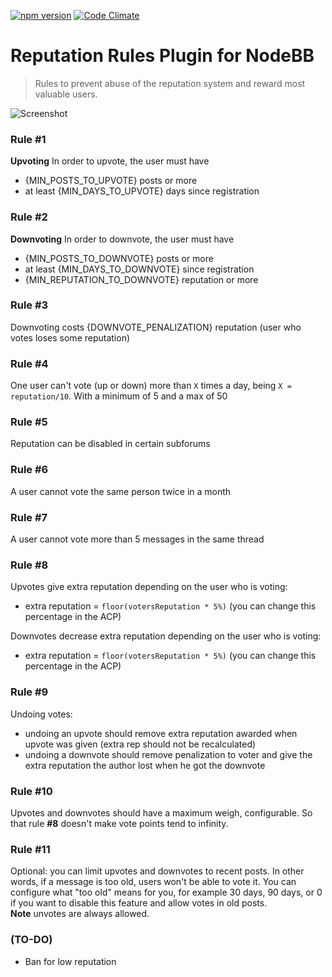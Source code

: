 [![npm version](https://badge.fury.io/js/nodebb-plugin-reputation-rules.svg?nocache=1)](https://badge.fury.io/js/nodebb-plugin-reputation-rules) [![Code Climate](https://codeclimate.com/github/exo-do/nodebb-plugin-reputation-rules/badges/gpa.svg?nocache=1)](https://codeclimate.com/github/exo-do/nodebb-plugin-reputation-rules)

# Reputation Rules Plugin for NodeBB

> Rules to prevent abuse of the reputation system and reward most valuable users.

![Screenshot](https://raw.githubusercontent.com/exo-do/nodebb-plugin-reputation-rules/master/reputation-rules-acp.png)

### Rule #1 
**Upvoting** In order to upvote, the user must have  
 - {MIN_POSTS_TO_UPVOTE} posts or more
 - at least {MIN_DAYS_TO_UPVOTE} days since registration

### Rule #2 
**Downvoting** In order to downvote, the user must have  
 - {MIN_POSTS_TO_DOWNVOTE} posts or more
 - at least {MIN_DAYS_TO_DOWNVOTE} since registration
 - {MIN_REPUTATION_TO_DOWNVOTE} reputation or more

### Rule #3 
Downvoting costs {DOWNVOTE_PENALIZATION} reputation (user who votes loses some reputation)

### Rule #4 
One user can't vote (up or down) more than `X` times a day, being `X = reputation/10`. With a minimum of 5 and a max of 50

### Rule #5 
Reputation can be disabled in certain subforums

### Rule #6 
A user cannot vote the same person twice in a month

### Rule #7 
A user cannot vote more than 5 messages in the same thread

### Rule #8 
Upvotes give extra reputation depending on the user who is voting:  
 - extra reputation = `floor(votersReputation * 5%)` (you can change this percentage in the ACP)
 
Downvotes decrease extra reputation depending on the user who is voting:  
 - extra reputation = `floor(votersReputation * 5%)` (you can change this percentage in the ACP)

### Rule #9 
Undoing votes:  
 - undoing an upvote should remove extra reputation awarded when upvote was given (extra rep should not be recalculated)
 - undoing a downvote should remove penalization to voter and give the extra reputation the author lost when he got the downvote

### Rule #10 
Upvotes and downvotes should have a maximum weigh, configurable. So that rule **#8** doesn't make vote points tend to infinity.

### Rule #11 
Optional: you can limit upvotes and downvotes to recent posts. In other words, if a message is too old, users won't be able to vote it. 
You can configure what "too old" means for you, for example 30 days, 90 days, or 0 if you want to disable this feature and allow votes in old posts.  
**Note** unvotes are always allowed.

### (TO-DO)
- Ban for low reputation
